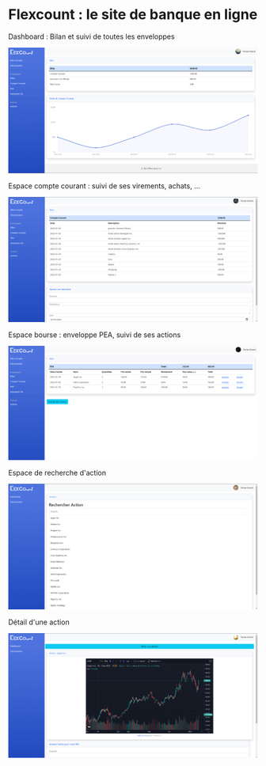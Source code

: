 # Flexcount : le site de banque en ligne

Dashboard : Bilan et suivi de toutes les enveloppes

![alt text](https://github.com/FlorianBriand/Site_banque_en_ligne_JEE/blob/master/src/main/resources/static/dashboard.png?raw=true)

Espace compte courant : suivi de ses virements, achats, ...

![alt text](https://github.com/FlorianBriand/Site_banque_en_ligne_JEE/blob/master/src/main/resources/static/compteCourant.png?raw=true)

Espace bourse : enveloppe PEA, suivi de ses actions

![alt text](https://github.com/FlorianBriand/Site_banque_en_ligne_JEE/blob/master/src/main/resources/static/pea.png?raw=true)

Espace de recherche d'action

![alt text](https://github.com/FlorianBriand/Site_banque_en_ligne_JEE/blob/master/src/main/resources/static/rechercheActions.png?raw=true)

Détail d'une action

![alt text](https://github.com/FlorianBriand/Site_banque_en_ligne_JEE/blob/master/src/main/resources/static/action.png?raw=true)
